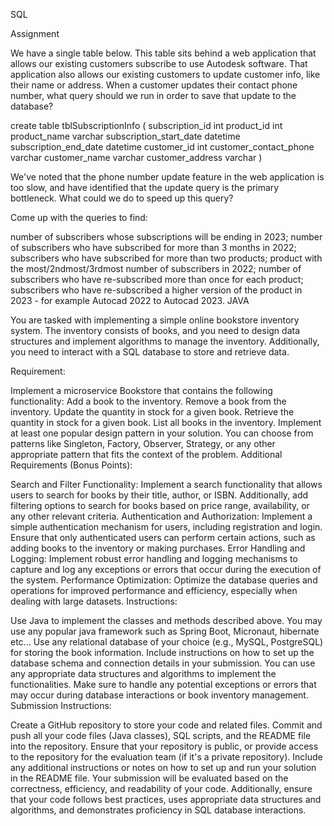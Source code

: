 SQL

Assignment

We have a single table below. This table sits behind a web application that allows our existing customers subscribe to use Autodesk software. That application also allows our existing customers to update customer info, like their name or address.
When a customer updates their contact phone number, what query should we run in order to save that update to the database?

create table tblSubscriptionInfo
(
subscription_id int
product_id int
product_name varchar
subscription_start_date datetime
subscription_end_date datetime
customer_id int
customer_contact_phone varchar
customer_name varchar
customer_address varchar
)

We've noted that the phone number update feature in the web application is too slow, and have identified that the update query is the primary bottleneck. What could we do to speed up this query?

Come up with the queries to find:

number of subscribers whose subscriptions will be ending in 2023;
number of subscribers who have subscribed for more than 3 months in 2022;
subscribers who have subscribed for more than two products;
product with the most/2ndmost/3rdmost number of subscribers in 2022;
number of subscribers who have re-subscribed more than once for each product;
subscribers who have re-subscribed a higher version of the product in 2023 - for example Autocad 2022 to Autocad 2023.
JAVA

You are tasked with implementing a simple online bookstore inventory system. The inventory consists of books, and you need to design data structures and implement algorithms to manage the inventory. Additionally, you need to interact with a SQL database to store and retrieve data.

Requirement:

Implement a microservice Bookstore that contains the following functionality:
Add a book to the inventory.
Remove a book from the inventory.
Update the quantity in stock for a given book.
Retrieve the quantity in stock for a given book.
List all books in the inventory.
Implement at least one popular design pattern in your solution. You can choose from patterns like Singleton, Factory, Observer, Strategy, or any other appropriate pattern that fits the context of the problem.
Additional Requirements (Bonus Points):

Search and Filter Functionality: Implement a search functionality that allows users to search for books by their title, author, or ISBN. Additionally, add filtering options to search for books based on price range, availability, or any other relevant criteria.
Authentication and Authorization: Implement a simple authentication mechanism for users, including registration and login. Ensure that only authenticated users can perform certain actions, such as adding books to the inventory or making purchases.
Error Handling and Logging: Implement robust error handling and logging mechanisms to capture and log any exceptions or errors that occur during the execution of the system.
Performance Optimization: Optimize the database queries and operations for improved performance and efficiency, especially when dealing with large datasets.
Instructions:

Use Java to implement the classes and methods described above. You may use any popular java framework such as Spring Boot, Micronaut, hibernate etc...
Use any relational database of your choice (e.g., MySQL, PostgreSQL) for storing the book information. Include instructions on how to set up the database schema and connection details in your submission.
You can use any appropriate data structures and algorithms to implement the functionalities.
Make sure to handle any potential exceptions or errors that may occur during database interactions or book inventory management.
Submission Instructions:

Create a GitHub repository to store your code and related files.
Commit and push all your code files (Java classes), SQL scripts, and the README file into the repository.
Ensure that your repository is public, or provide access to the repository for the evaluation team (if it's a private repository).
Include any additional instructions or notes on how to set up and run your solution in the README file.
Your submission will be evaluated based on the correctness, efficiency, and readability of your code. Additionally, ensure that your code follows best practices, uses appropriate data structures and algorithms, and demonstrates proficiency in SQL database interactions.